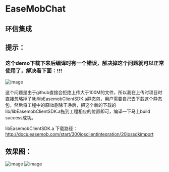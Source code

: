 # EaseMobChat
环信集成
--------

提示：
-----

###  这个demo下载下来后编译时有一个错误，解决掉这个问题就可以正常使用了，解决看下面：!!!
  
  ![image](https://github.com/xiayuanquan/EaseMobChat/blob/master/EaseMobChat/screenshots/lib.png)
  
  这个问题是由于github直接会拒绝上传大于100M的文件，所以我在上传时项目时直接忽略掉了lib/libEasemobClientSDK.a静态包，用户需要自己去下载这个静态包，然后将工程中的原lib删除干净后，把这个新的下载的lib/libEasemobClientSDK.a拖到工程相应的位置即可，编译一下马上build success成功。
  
  libEasemobClientSDK.a 下载路径：http://docs.easemob.com/start/300iosclientintegration/20iossdkimport
  
  
效果图：
------
  
  ![image](https://github.com/xiayuanquan/EaseMobChat/blob/master/EaseMobChat/screenshots/chat1.png)
  ![image](https://github.com/xiayuanquan/EaseMobChat/blob/master/EaseMobChat/screenshots/chat2.png)
  
       
